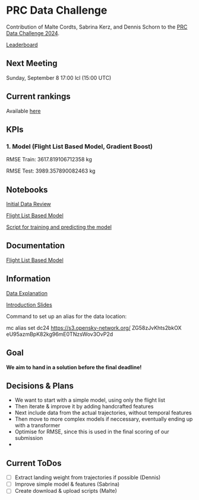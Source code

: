 # PRC Data Challenge

Contribution of Malte Cordts, Sabrina Kerz, and Dennis Schorn to the [PRC Data Challenge 2024](https://ansperformance.eu/study/data-challenge/).

[Leaderboard](https://datacomp.opensky-network.org/results)

## Next Meeting
Sunday, September 8 17:00 lcl (15:00 UTC)

## Current rankings

Available [here](https://datacomp.opensky-network.org/api/rankings)

<!--result-start-->

<!--result-end-->

## KPIs 
### 1. Model (Flight List Based Model, Gradient Boost)
RMSE Train: 3617.819106712358 kg 

RMSE Test: 3989.357890082463 kg 

## Notebooks
[Initial Data Review](https://colab.research.google.com/drive/1WMxJp5L7vl9GBKhZzXFJeXjvI1MgSNON#scrollTo=p6q00gZ2aoNO) 

[Flight List Based Model](https://colab.research.google.com/drive/1h_4Kw_Kx4-c8agqgn95yTxK5HRhB2JIF)

[Script for training and predicting the model](https://colab.research.google.com/drive/1mKO-b7YfdCXVuNLkEvr6OccVzr4FLsp0?usp=sharing)

## Documentation

[Flight List Based Model](https://docs.google.com/document/d/1--aCGaPIoykFuH6jPuZkSNKuL8PHXe96vltabt59e6Y/edit)

## Information
[Data Explanation](https://drive.google.com/file/d/1qJPLEoQPBFM8mL6tLpiV-vdHZd88V_wM/view?usp=drive_link) 

[Introduction Slides](https://drive.google.com/file/d/1aDVe83t2N_of7b_DXSE8yEuQ1MaV0RpH/view?usp=drive_link) 

Command to set up an alias for the data location:

mc alias set dc24 https://s3.opensky-network.org/ ZG58zJvKhts2bkOX eU95azmBpK82kg96mE0TNzsWov3OvP2d

## Goal
**We aim to hand in a solution before the final deadline!**

## Decisions & Plans
- We want to start with a simple model, using only the flight list
- Then iterate & improve it by adding handcrafted features
- Next include data from the actual trajectories, without temporal features
- Then move to more complex models if neccessary, eventually ending up with a transformer
- Optimise for RMSE, since this is used in the final scoring of our submission
- 

## Current ToDos
- [ ] Extract landing weight from trajectories if possible (Dennis)
- [ ] Improve simple model & features (Sabrina)
- [ ] Create download & upload scripts (Malte)
